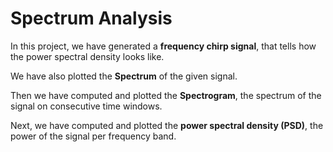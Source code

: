 # Spectrum Analysis

In this project, we have generated a **frequency chirp signal**, that tells how the power spectral density looks like.

We have also plotted the **Spectrum** of the given signal.

Then we have computed and plotted the **Spectrogram**, the spectrum of the signal on consecutive time windows.

Next, we have computed and plotted the **power spectral density (PSD)**, the power of the signal per frequency band.
